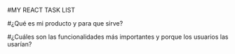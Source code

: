 #MY REACT TASK LIST


#¿Qué es mi producto y para que sirve?


#¿Cuáles son las funcionalidades más importantes y porque los usuarios las usarían?